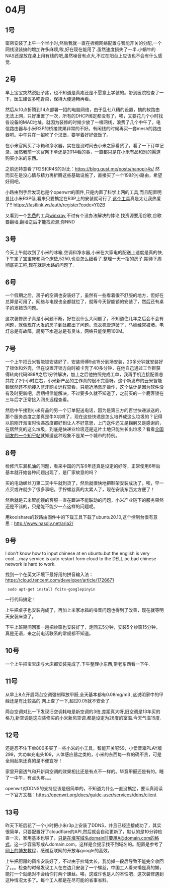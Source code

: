 # 04月

## 1号
窗帘安装了上午一个半小时,然后我就一直在折腾网络配置与智能开关的分配,一个网线没装搞的增加许多麻烦,唉,好在现在能用了.虽然速度损失了一半.小蜗牛的NAS还是放在桌上用有线的吧,虽然噪音有点大,不过在阳台上应该也不会有什么感觉.

## 2号
早上宝宝突然说肚子疼，也不知道是真疼还是不愿意上学装的。带到医院检查了一下，医生建议多吃青菜，保持大便通畅再看。

然后从10点折腾到14点部署一招的电脑网络，由于乱七八糟的设置，搞的软路由无法上网，只好重置了一次，所有的DHCP绑定都没有了，唉，又要花几个小时找各设备的MAC地址。就因为装修的时候少放了一根网线，浪费了几个中午了，电信路由器与小米R3P的桥接效果非常的不好。有闲钱的时候再买一套mesh的路由器吧。中午只在一招吃了个汉堡，要学着好好做饭了。

在小米官网买了冰箱和净水器，实在是没时间去小米之家看货了。看了一下订单记录，居然我前一次官网下单还是2014看的事，一直都只是在小米有品和别的渠道购买小米的东西。

之前还特意看了R2S和R4S的对比：https://blog.qust.me/posts/nanopir4s/  然而实在是没心情与精力再折腾这些基础设施了，直接买了一个199的小路由，希望好用吧。

小路由到手后发现也是个openwrt的固件,只是内置了科学上网的工具,而且配置明显比小米R3P低,看来只要搞定在R3P上的安装就可行了,[这个工具](http://download.gl-inet.com/firmware/mt300n-v2/)真是太让我热爱了!! https://fastlink.ws/auth/register?code=Y02B

又看到一个[免费](https://yugogo.xyz/?page_id=3)的工具[winxray](https://www.winxray.com/),不过有个没办法解决的悖论,找资源要用谷歌,谷歌要翻墙,翻墙之后才能找资源,你NND

## 3号
今天上午就收到了小米的冰箱,空调和净水器,小米在大家电的配送上速度是真的快,下午定了宝宝床和两个床垫,5250,也没怎么细看了.整理一天一招的房子.期待下周彻底完工吧,现在就是水路的问题了.

## 6号
一个假期之后，房子的空调也安装好了，虽然有一些看着很不舒服的地方，但好在总算是可用了。网络与电视也全都就位了，就等今天智能锁的安装了，然后还有桌子的发错货问题。

这次装修房子真是小问题不断，好在没什么大问题了，不知道住几年之后会不会有问题，就像现在大发的房子到处都出了问题。洗衣机管道破了，马桶经常被堵。电灯总是有故障，厨房下水道总是有臭味，网络只能使用100M。

## 7号
一个上午把云米智能锁安装好了，安装师傅9点15分到场安装，20多分钟就安装好了锁体和外壳，但在设置开锁方向时被卡壳了40多分钟，在他自己通过工作群获得转向代码888#之后1分钟解决，加上之后他拍照完成工单，我再手机连接配置总共花了2个小时左右，小米新产品的工作真的很不完善呀。这个新发布的云米智能锁居然还不能接入蓝牙网关远程查看，只能近场蓝牙操作，这个估计是因为软件没有及时更新吧，后期相信能解决，不过要多久就不知道了，之前买的一个鹿客锁在三年后才正常接入网关远程查看。

然后中午接到小米有品的另一个订单配送电话，因为是第三方的百世快递派送的，那个服务态度之差真是牛X哄哄了，现在这些快递是怎么培养成这么垃圾的？记得以前刚开淘宝时快递态度都好到让人不好意思，上门送件还又是鞠躬又是感谢的，在居然变的这么垃圾，到底是快递业垃圾还是这片土地只能生长出垃圾？看看[全国网友的一个知乎帖](https://www.zhihu.com/question/266881648?utm_source=wechat_session)就知道这种现象不是某一个城市的特例。

## 8号
检修汽车漏机油的问题，看来中国的汽车6年还真是设定的好呀，正常使用6年后基本就开始各种问题出现了，是厂家故意的吗？

买的电动螺丝刀第二天中午就到货了，然后就很快地把鞋架安装成功了，唉，早一点买或许就少了很多事吧，手拧螺丝真的太累人了，现在安装东西太方便了！

然后就是云米智能锁的客服一直在跟进不能联动的问题，小米产业链下的服务果然还是不错的，只是能不能少一点这样的问题呢。

用koolshare的软路由固件中的下载工具下载了ubuntu20.10,这个控制台很有意思：http://www.nasdiy.net/aria2/

## 9号
I don't know how to input chinese at en ubuntu.but the english is very cool....may service is auto restort form cloud to the DELL pc.bad chinese network is hard to work.

找到一个在英文环境下最好用的拼音输入法：https://cloud.tencent.com/developer/article/1726671 

     sudo apt-get install fcitx-googlepinyin
     
一行代码搞定！

上午把桌子也安装完成了，再加上米家冰箱的噪音问题也得到了改善，现在就等明天安装床垫了。

下午上班期间回家一趟把纱窗也安装好了，走回去5分钟，安装5个纱窗15分钟，真是无语，来之前电话联系的常规都不知道。

## 10号
一个上午把宝宝床与大床都安装完成了.下午整理小东西,带老东西看一下午.

## 11号
从早上8点开启两台空调强制释放甲醛,全天基本都有0.08mg/m3 ,这说明家中的甲醛还是有比较高的,网上查了一下,超过0.05就不安全了.

两台空调对比一下发现旧空调耗电是新空调的3倍,差距真大呀,旧空调是13年买的格力,新空调是这次装修买的小米新风空调.都是设定为26度的室温.今天气温15度.

## 12号
还是忍不住下单800多买了一些小米的小工具，智能开关呀59，小爱音箱PLAY版299，大功率充电头109，人体感应器之类的，小米的东西每一样的确不贵，可是全用起来还真的是不便宜呀！

家里开窗透气和开新风空调的效果相比还是有点不一样的。毕竟甲醛还是有的。睡了一中午，有点头疼。。。

openwrt对DDNS的支持应该是很简单的，不知道为什么一直没搞定，要认真阅读一下官方文档：https://openwrt.org/docs/guide-user/services/ddns/client

## 13号
昨天下班后花了一个小时把小米r3p上安装了DDNS，并且已经连接成功了，其实很简单，只要配置好了cloudflare的API,然后就会自动更新了，默认的是10分钟检查一次，家用基本也够了，只是在填写域名domain时要用A@domain.com的格式，这一步容易写成A.domain.com，这样是会提示找不到域名的。配置是参考了[网上的博友教程](https://keesenz.com/2020/1067.html)，感谢互联网的开放与google的高效。

上午把厨房的窗帘安装好了，不过由于拉绳太长，我剪掉一段后导致不能完全收回了。。。检查的时候发现工人在左边只安装了一个螺丝，中国工人看来懒是真的懒，能打一个就绝对不会给你打两个螺丝。唉，这或许也是人的本性吧，这次装修遇到这种情况太多了。每个工人都是在尽可能的省事省料。


